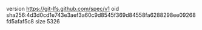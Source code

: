 version https://git-lfs.github.com/spec/v1
oid sha256:4d3d0cd1e743e3aef3a60c9d8545f369d84558fa6288298ee09268fd5afaf5c8
size 5326
